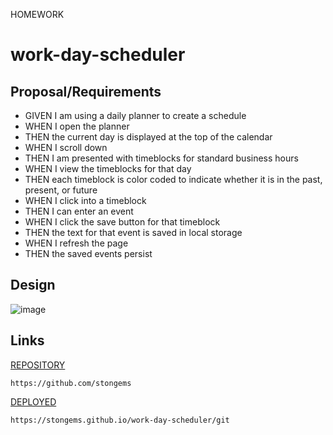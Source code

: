 

HOMEWORK 
# work-day-scheduler

## Proposal/Requirements
*   GIVEN I am using a daily planner to create a schedule
*   WHEN I open the planner
*   THEN the current day is displayed at the top of the calendar
*   WHEN I scroll down
*   THEN I am presented with timeblocks for standard business hours
*   WHEN I view the timeblocks for that day
*   THEN each timeblock is color coded to indicate whether it is in the past, present, or future
*   WHEN I click into a timeblock
*   THEN I can enter an event
*   WHEN I click the save button for that timeblock
*   THEN the text for that event is saved in local storage
*   WHEN I refresh the page
*   THEN the saved events persist

## Design
![image](./assets/img/work-day-scheduler.png)

## Links
[REPOSITORY](link.com)
```
https://github.com/stongems
```

[DEPLOYED](link.com)
```
https://stongems.github.io/work-day-scheduler/git 
```